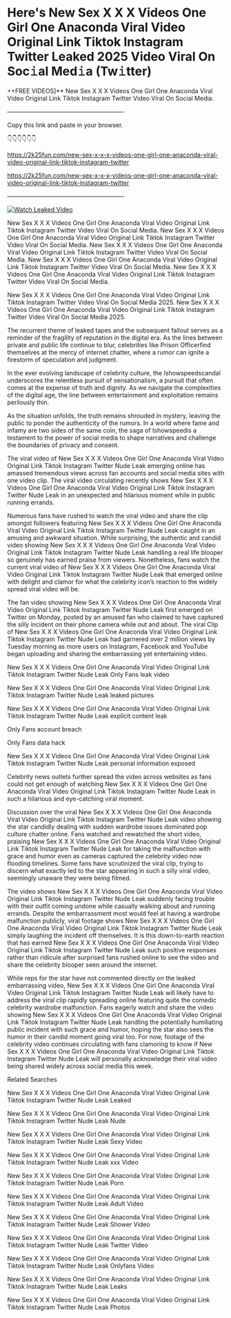 # Here's New Sex X X X Videos One Girl One Anaconda Viral Video Original Link Tiktok Instagram Twitter Leaked 2025 Video Viral On Soc𝚒al Med𝚒a (Tw𝚒tter)

++FREE VIDEOS]** New Sex X X X Videos One Girl One Anaconda Viral Video Original Link Tiktok Instagram Twitter Video Viral On Social Media.

———————————————————-

Copy this link and paste in your browser.

👇👇👇👇👇👇

https://2k25fun.com/new-sex-x-x-x-videos-one-girl-one-anaconda-viral-video-original-link-tiktok-instagram-twitter

https://2k25fun.com/new-sex-x-x-x-videos-one-girl-one-anaconda-viral-video-original-link-tiktok-instagram-twitter

———————————————————-

[![Watch Leaked Video](https://miro.medium.com/v2/resize:fit:828/format:webp/1*cilzJN44JGOrTw9NJCrNHA.gif "Watch Leaked Video")](https://2k25fun.com/new-sex-x-x-x-videos-one-girl-one-anaconda-viral-video-original-link-tiktok-instagram-twitter)

New Sex X X X Videos One Girl One Anaconda Viral Video Original Link Tiktok Instagram Twitter Video Viral On Social Media. New Sex X X X Videos One Girl One Anaconda Viral Video Original Link Tiktok Instagram Twitter Video Viral On Social Media. New Sex X X X Videos One Girl One Anaconda Viral Video Original Link Tiktok Instagram Twitter Video Viral On Social Media. New Sex X X X Videos One Girl One Anaconda Viral Video Original Link Tiktok Instagram Twitter Video Viral On Social Media. New Sex X X X Videos One Girl One Anaconda Viral Video Original Link Tiktok Instagram Twitter Video Viral On Social Media.

New Sex X X X Videos One Girl One Anaconda Viral Video Original Link Tiktok Instagram Twitter Video Viral On Social Media 2025. New Sex X X X Videos One Girl One Anaconda Viral Video Original Link Tiktok Instagram Twitter Video Viral On Social Media 2025.

The recurrent theme of leaked tapes and the subsequent fallout serves as a reminder of the fragility of reputation in the digital era. As the lines between private and public life continue to blur, celebrities like Prison Officerfind themselves at the mercy of internet chatter, where a rumor can ignite a firestorm of speculation and judgment.

In the ever evolving landscape of celebrity culture, the Ishowspeedscandal underscores the relentless pursuit of sensationalism, a pursuit that often comes at the expense of truth and dignity. As we navigate the complexities of the digital age, the line between entertainment and exploitation remains perilously thin.

As the situation unfolds, the truth remains shrouded in mystery, leaving the public to ponder the authenticity of the rumors. In a world where fame and infamy are two sides of the same coin, the saga of Ishowspeedis a testament to the power of social media to shape narratives and challenge the boundaries of privacy and consent.

The viral video of New Sex X X X Videos One Girl One Anaconda Viral Video Original Link Tiktok Instagram Twitter Nude Leak emerging online has amassed tremendous views across fan accounts and social media sites with one video clip. The viral video circulating recently shows New Sex X X X Videos One Girl One Anaconda Viral Video Original Link Tiktok Instagram Twitter Nude Leak in an unexpected and hilarious moment while in public running errands.

Numerous fans have rushed to watch the viral video and share the clip amongst followers featuring New Sex X X X Videos One Girl One Anaconda Viral Video Original Link Tiktok Instagram Twitter Nude Leak caught in an amusing and awkward situation. While surprising, the authentic and candid video showing New Sex X X X Videos One Girl One Anaconda Viral Video Original Link Tiktok Instagram Twitter Nude Leak handling a real life blooper so genuinely has earned praise from viewers. Nonetheless, fans watch the current viral video of New Sex X X X Videos One Girl One Anaconda Viral Video Original Link Tiktok Instagram Twitter Nude Leak that emerged online with delight and clamor for what the celebrity icon’s reaction to the widely spread viral video will be.

The fan video showing New Sex X X X Videos One Girl One Anaconda Viral Video Original Link Tiktok Instagram Twitter Nude Leak first emerged on Twitter on Monday, posted by an amused fan who claimed to have captured the silly incident on their phone camera while out and about. The viral Clip of New Sex X X X Videos One Girl One Anaconda Viral Video Original Link Tiktok Instagram Twitter Nude Leak had garnered over 2 million views by Tuesday morning as more users on Instagram, Facebook and YouTube began uploading and sharing the embarrassing yet entertaining video.

New Sex X X X Videos One Girl One Anaconda Viral Video Original Link Tiktok Instagram Twitter Nude Leak Only Fans leak video

New Sex X X X Videos One Girl One Anaconda Viral Video Original Link Tiktok Instagram Twitter Nude Leak leaked pictures

New Sex X X X Videos One Girl One Anaconda Viral Video Original Link Tiktok Instagram Twitter Nude Leak explicit content leak

Only Fans account breach

Only Fans data hack

New Sex X X X Videos One Girl One Anaconda Viral Video Original Link Tiktok Instagram Twitter Nude Leak personal information exposed

Celebrity news outlets further spread the video across websites as fans could not get enough of watching New Sex X X X Videos One Girl One Anaconda Viral Video Original Link Tiktok Instagram Twitter Nude Leak in such a hilarious and eye-catching viral moment.

Discussion over the viral New Sex X X X Videos One Girl One Anaconda Viral Video Original Link Tiktok Instagram Twitter Nude Leak video showing the star candidly dealing with sudden wardrobe issues dominated pop culture chatter online. Fans watched and rewatched the short video, praising New Sex X X X Videos One Girl One Anaconda Viral Video Original Link Tiktok Instagram Twitter Nude Leak for taking the malfunction with grace and humor even as cameras captured the celebrity video now flooding timelines. Some fans have scrutinized the viral clip, trying to discern what exactly led to the star appearing in such a silly viral video, seemingly unaware they were being filmed.

The video shows New Sex X X X Videos One Girl One Anaconda Viral Video Original Link Tiktok Instagram Twitter Nude Leak suddenly facing trouble with their outfit coming undone while casually walking about and running errands. Despite the embarrassment most would feel at having a wardrobe malfunction publicly, viral footage shows New Sex X X X Videos One Girl One Anaconda Viral Video Original Link Tiktok Instagram Twitter Nude Leak simply laughing the incident off themselves. It is this down-to-earth reaction that has earned New Sex X X X Videos One Girl One Anaconda Viral Video Original Link Tiktok Instagram Twitter Nude Leak such positive responses rather than ridicule after surprised fans rushed online to see the video and share the celebrity blooper seen around the internet.

While reps for the star have not commented directly on the leaked embarrassing video, New Sex X X X Videos One Girl One Anaconda Viral Video Original Link Tiktok Instagram Twitter Nude Leak will likely have to address the viral clip rapidly spreading online featuring quite the comedic celebrity wardrobe malfunction. Fans eagerly watch and share the video showing New Sex X X X Videos One Girl One Anaconda Viral Video Original Link Tiktok Instagram Twitter Nude Leak handling the potentially humiliating public incident with such grace and humor, hoping the star also sees the humor in their candid moment going viral too. For now, footage of the celebrity video continues circulating with fans clamoring to know if New Sex X X X Videos One Girl One Anaconda Viral Video Original Link Tiktok Instagram Twitter Nude Leak will personally acknowledge their viral video being shared widely across social media this week.

Related Searches

New Sex X X X Videos One Girl One Anaconda Viral Video Original Link Tiktok Instagram Twitter Nude Leak Leaked

New Sex X X X Videos One Girl One Anaconda Viral Video Original Link Tiktok Instagram Twitter Nude Leak Nude

New Sex X X X Videos One Girl One Anaconda Viral Video Original Link Tiktok Instagram Twitter Nude Leak Sexy Video

New Sex X X X Videos One Girl One Anaconda Viral Video Original Link Tiktok Instagram Twitter Nude Leak xxx Video

New Sex X X X Videos One Girl One Anaconda Viral Video Original Link Tiktok Instagram Twitter Nude Leak Porn

New Sex X X X Videos One Girl One Anaconda Viral Video Original Link Tiktok Instagram Twitter Nude Leak Adult Video

New Sex X X X Videos One Girl One Anaconda Viral Video Original Link Tiktok Instagram Twitter Nude Leak Shower Video

New Sex X X X Videos One Girl One Anaconda Viral Video Original Link Tiktok Instagram Twitter Nude Leak Twitter Video

New Sex X X X Videos One Girl One Anaconda Viral Video Original Link Tiktok Instagram Twitter Nude Leak Onlyfans Video

New Sex X X X Videos One Girl One Anaconda Viral Video Original Link Tiktok Instagram Twitter Nude Leak Leaks

New Sex X X X Videos One Girl One Anaconda Viral Video Original Link Tiktok Instagram Twitter Nude Leak Photos